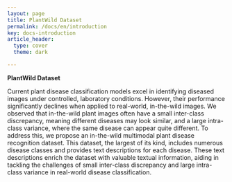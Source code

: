 ```yaml
---
layout: page
title: PlantWild Dataset
permalink: /docs/en/introduction
key: docs-introduction
article_header:
  type: cover
  theme: dark

---
```





**PlantWild Dataset** 

Current plant disease classification models excel in identifying diseased images under controlled, laboratory conditions. However, their performance significantly declines when applied to real-world, in-the-wild images. 
We observed that in-the-wild plant images often have a small inter-class discrepancy, meaning different diseases may look similar, and a large intra-class variance, where the same disease can appear quite different.
To address this, we propose an in-the-wild multimodal plant disease recognition dataset. This dataset, the largest of its kind, includes numerous disease classes and provides text descriptions for each disease. 
These text descriptions enrich the dataset with valuable textual information, aiding in tackling the challenges of small inter-class discrepancy and large intra-class variance in real-world disease classification.





